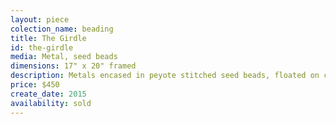 ```yaml
---
layout: piece
colection_name: beading
title: The Girdle
id: the-girdle
media: Metal, seed beads
dimensions: 17" x 20" framed
description: Metals encased in peyote stitched seed beads, floated on coffee color mat in glassed maple frame two inches in depth.
price: $450
create_date: 2015
availability: sold
---
```

